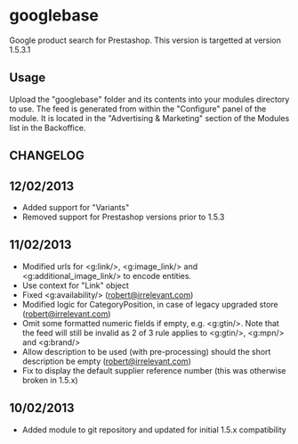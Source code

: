 googlebase
========

Google product search for Prestashop. This version is targetted at version 1.5.3.1

Usage
-------

Upload the "googlebase" folder and its contents into your modules directory to use. The feed is generated from within the "Configure" panel of the module. It is located in
the "Advertising & Marketing" section of the Modules list in the Backoffice.

CHANGELOG
-------------
12/02/2013
-------------

- Added support for "Variants"
- Removed support for Prestashop versions prior to 1.5.3

11/02/2013
-------------

- Modified urls for <g:link/>, <g:image_link/> and <g:additional_image_link/> to encode entities.
- Use context for "Link" object
- Fixed <g:availability/> (robert@irrelevant.com)
- Modified logic for CategoryPosition, in case of legacy upgraded store (robert@irrelevant.com)
- Omit some formatted numeric fields if empty, e.g. <g:gtin/>. Note that the feed will still be invalid as 2 of 3 rule applies to <g:gtin/>, <g:mpn/> and <g:brand/>
- Allow description to be used (with pre-processing) should the short description be empty (robert@irrelevant.com)
- Fix to display the default supplier reference number (this was otherwise broken in 1.5.x) 

10/02/2013
-------------

- Added module to git repository and updated for initial 1.5.x compatibility